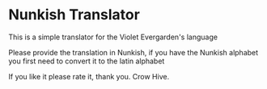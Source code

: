 # Nunkish Translator

This is a simple translator for the Violet Evergarden's language

Please provide the translation in Nunkish, if you have the Nunkish alphabet you first need to convert it to the latin alphabet

If you like it please rate it, thank you.
Crow Hive.